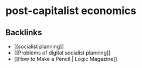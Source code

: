 # post-capitalist economics



## Backlinks

-   [[socialist planning]]
-   [[Problems of digital socialist planning]]
-   [[How to Make a Pencil | Logic Magazine]]
